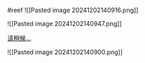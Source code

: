 #reef 
![[Pasted image 20241202140916.png]]



![[Pasted image 20241202140947.png]]





[请稍候…](https://www.reef2reef.com/threads/has-anyone-created-a-full-raspberry-pi-aquarium-monitoring-control-system.264093/)

![[Pasted image 20241202140900.png]]


